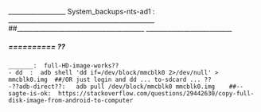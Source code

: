 __________________ System_backups-nts-ad1 : ______________________________________________
##________________________________________  ___________________________


#####  ==========  ??

	_______:  full-HD-image-works??
	- dd  :  adb shell 'dd if=/dev/block/mmcblk0 2>/dev/null' > mmcblk0.img  ##/OR just login and dd ... to-sdcard ... ??
	-??adb-direct??:   adb pull /dev/block/mmcblk0 mmcblk0.img    ##--sagte-is-ok:  https://stackoverflow.com/questions/29442630/copy-full-disk-image-from-android-to-computer
